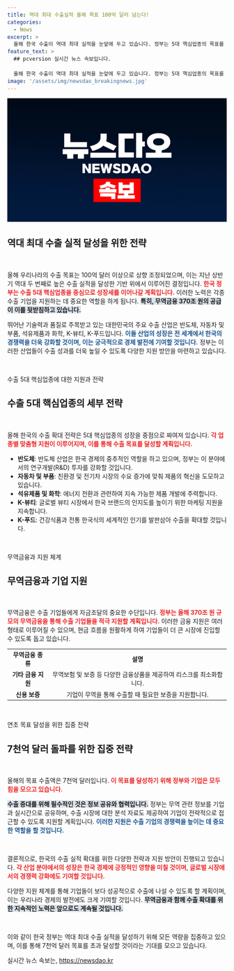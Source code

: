 ```yaml
---
title: 역대 최대 수출실적 올해 목표 100억 달러 넘는다!
categories:
  - News
excerpt: >
  올해 한국 수출이 역대 최대 실적을 눈앞에 두고 있습니다. 정부는 5대 핵심업종의 목표를 100억 달러 이상으로 상향 조정하고, 무역금융 370조 원을 지원할 예정입니다. 모든 역량을 집중해 7천억 달러 돌파에 도전합니다!
feature_text: >
  ## pcversion 실시간 뉴스 속보입니다.

  올해 한국 수출이 역대 최대 실적을 눈앞에 두고 있습니다. 정부는 5대 핵심업종의 목표를 100억 달러 이상으로 상향 조정하고, 무역금융 370조 원을 지원할 예정입니다. 모든 역량을 집중해 7천억 달러 돌파에 도전합니다!
image: '/assets/img/newsdao_breakingnews.jpg'
---
```


<p><img src="/assets/img/newsdao_breakingnews.jpg" alt="pcversion 속보" /></p>

<h2 data-ke-size="size26">역대 최대 수출 실적 달성을 위한 전략</h2>

<p data-ke-size="size16">&nbsp;</p>

<p>올해 우리나라의 수출 목표는 100억 달러 이상으로 상향 조정되었으며, 이는 지난 상반기 역대 두 번째로 높은 수출 실적을 달성한 기반 위에서 이루어진 결정입니다. <b><span style="color: #ee2323;">한국 정부는 수출 5대 핵심업종을 중심으로 성장세를 이어나갈 계획입니다.</span></b> 이러한 노력은 각종 수출 기업을 지원하는 데 중요한 역할을 하게 됩니다. <b><span style="background-color: #21538527;">특히, 무역금융 370조 원의 공급이 이를 뒷받침하고 있습니다.</span></b> </p>

<p>뛰어난 기술력과 품질로 주목받고 있는 대한민국의 주요 수출 산업은 반도체, 자동차 및 부품, 석유제품과 화학, K-뷰티, K-푸드입니다. <b><span style="color: #1a5490;">이들 산업의 성장은 전 세계에서 한국의 경쟁력을 더욱 강화할 것이며, 이는 궁극적으로 경제 발전에 기여할 것입니다.</span></b> 정부는 이러한 산업들이 수출 성과를 더욱 높일 수 있도록 다양한 지원 방안을 마련하고 있습니다. </p>

<p data-ke-size="size16">&nbsp;</p>

<p>수출 5대 핵심업종에 대한 지원과 전략</p>

<h2 data-ke-size="size26">수출 5대 핵심업종의 세부 전략</h2>

<p data-ke-size="size16">&nbsp;</p>

<p>올해 한국의 수출 확대 전략은 5대 핵심업종의 성장을 중점으로 짜여져 있습니다. <b><span style="color: #ee2323;">각 업종별 맞춤형 지원이 이루어지며, 이를 통해 수출 목표를 달성할 계획입니다.</span></b> </p>

<ul>
    <li><b>반도체</b>: 반도체 산업은 한국 경제의 중추적인 역할을 하고 있으며, 정부는 이 분야에서의 연구개발(R&D) 투자를 강화할 것입니다.</li>
    <li><b>자동차 및 부품</b>: 친환경 및 전기차 시장의 수요 증가에 맞춰 제품의 혁신을 도모하고 있습니다.</li>
    <li><b>석유제품 및 화학</b>: 에너지 전환과 관련하여 지속 가능한 제품 개발에 주력합니다.</li>
    <li><b>K-뷰티</b>: 글로벌 뷰티 시장에서 한국 브랜드의 인지도를 높이기 위한 마케팅 지원을 지속합니다.</li>
    <li><b>K-푸드</b>: 건강식품과 전통 한국식의 세계적인 인기를 발판삼아 수출을 확대할 것입니다.</li>
</ul>

<p data-ke-size="size16">&nbsp;</p>

<p>무역금융과 지원 체계</p>

<h2 data-ke-size="size26">무역금융과 기업 지원</h2>

<p data-ke-size="size16">&nbsp;</p>

<p>무역금융은 수출 기업들에게 자금조달의 중요한 수단입니다. <b><span style="color: #ee2323;">정부는 올해 370조 원 규모의 무역금융을 통해 수출 기업들을 적극 지원할 계획입니다.</span></b> 이러한 금융 지원은 여러 형태로 이루어질 수 있으며, 현금 흐름을 원활하게 하여 기업들이 더 큰 시장에 진입할 수 있도록 돕고 있습니다. </p>

<table>
    <tr>
        <td style="text-align: center; height: 17px;"><b>무역금융 종류</b></td>
        <td style="text-align: center; height: 17px;"><b>설명</b></td>
    </tr>
    <tr>
        <td style="text-align: center; height: 17px;"><b>기타 금융 지원</b></td>
        <td style="text-align: center; height: 17px;">무역보험 및 보증 등 다양한 금융상품을 제공하여 리스크를 최소화합니다.</td>
    </tr>
    <tr>
        <td style="text-align: center; height: 17px;"><b>신용 보증</b></td>
        <td style="text-align: center; height: 17px;">기업이 무역을 통해 수출할 때 필요한 보증을 지원합니다.</td>
    </tr>
</table>

<p data-ke-size="size16">&nbsp;</p>

<p>연초 목표 달성을 위한 집중 전략</p>

<h2 data-ke-size="size26">7천억 달러 돌파를 위한 집중 전략</h2>

<p data-ke-size="size16">&nbsp;</p>

<p>올해의 목표 수출액은 7천억 달러입니다. <b><span style="color: #ee2323;">이 목표를 달성하기 위해 정부와 기업은 모두 힘을 모으고 있습니다.</span></b> </p>

<p><b><span style="background-color: #21538527;">수출 증대를 위해 필수적인 것은 정보 공유와 협력입니다.</span></b> 정부는 무역 관련 정보를 기업과 실시간으로 공유하며, 수출 시장에 대한 분석 자료도 제공하여 기업이 전략적으로 접근할 수 있도록 지원할 계획입니다. <b><span style="color: #1a5490;">이러한 지원은 수출 기업의 경쟁력을 높이는 데 중요한 역할을 할 것입니다.</span></b></p>

<p data-ke-size="size16">&nbsp;</p>

<p>결론적으로, 한국의 수출 실적 확대를 위한 다양한 전략과 지원 방안이 진행되고 있습니다. <b><span style="color: #ee2323;">각 산업 분야에서의 성장은 한국 경제에 긍정적인 영향을 미칠 것이며, 글로벌 시장에서의 경쟁력 강화에도 기여할 것입니다.</span></b> </p>

<p>다양한 지원 체계를 통해 기업들이 보다 성공적으로 수출에 나설 수 있도록 할 계획이며, 이는 우리나라 경제의 발전에도 크게 기여할 것입니다. <b><span style="background-color: #21538527;">무역금융과 함께 수출 확대를 위한 지속적인 노력은 앞으로도 계속될 것입니다.</span></b> </p>

<p data-ke-size="size16">&nbsp;</p>

<p>이와 같이 한국 정부는 역대 최대 수출 실적을 달성하기 위해 모든 역량을 집중하고 있으며, 이를 통해 7천억 달러 목표를 초과 달성할 것이라는 기대를 모으고 있습니다.</p>
실시간 뉴스 속보는, <a href="https://newsdao.kr" rel="dofollow">https://newsdao.kr</a>


